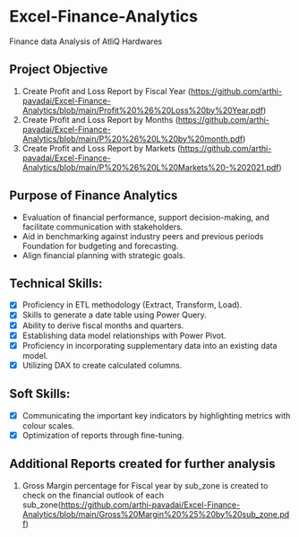 # Excel-Finance-Analytics
Finance data Analysis of AtliQ Hardwares

## Project Objective
1.  Create Profit and Loss Report by Fiscal Year (https://github.com/arthi-pavadai/Excel-Finance-Analytics/blob/main/Profit%20%26%20Loss%20by%20Year.pdf)
2.  Create Profit and Loss Report by Months (https://github.com/arthi-pavadai/Excel-Finance-Analytics/blob/main/P%20%26%20L%20by%20month.pdf)
3.  Create Profit and Loss Report by Markets (https://github.com/arthi-pavadai/Excel-Finance-Analytics/blob/main/P%20%26%20L%20Markets%20-%202021.pdf) 
## Purpose of Finance Analytics
- Evaluation of financial performance, support decision-making, and facilitate communication with stakeholders.
- Aid in benchmarking against industry peers and previous periods Foundation for budgeting and forecasting.
- Align financial planning with strategic goals.

## Technical Skills:
- [x]	Proficiency in ETL methodology (Extract, Transform, Load).
- [x]	Skills to generate a date table using Power Query.
- [x]	Ability to derive fiscal months and quarters.
- [x]	Establishing data model relationships with Power Pivot.
- [x]	Proficiency in incorporating supplementary data into an existing data model.
- [x]	Utilizing DAX to create calculated columns.
## Soft Skills:
- [x]	Communicating the important key indicators by highlighting metrics with colour scales.
- [x]	Optimization of reports through fine-tuning.
      
 ## Additional Reports created for further analysis
1. Gross Margin percentage for Fiscal year by sub_zone is created to check on the financial outlook of each sub_zone(https://github.com/arthi-pavadai/Excel-Finance-Analytics/blob/main/Gross%20Margin%20%25%20by%20sub_zone.pdf)
   
 

